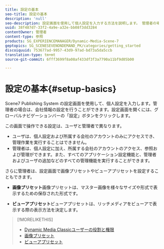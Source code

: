 ```yaml
---
title: 設定の基本
seo-title: 設定の基本
description: 'null'
seo-description: 設定画面を使用して個人設定を入力する方法を説明します。 管理者の場合は、会社情報の設定を行うことができます。
uuid: 38f487d7-33f2-4a9e-a32e-bb08f3dd3284
contentOwner: 管理者
content-type: 参照
products: SG_EXPERIENCEMANAGER/Dynamic-Media-Scene-7
geptopics: SG_SCENESEVENONDEMAND_PK/categories/getting_started
discoiquuid: 753677ad-9957-43d9-97ad-bd73a5da5ccb
translation-type: tm+mt
source-git-commit: 6fff3699f8a08af433df3f3a7790a11bf9d05b00

---
```



# 設定の基本{#setup-basics}

Scene7 Publishing System の設定画面を使用して、個人設定を入力します。管理者の場合は、会社情報の設定を行うことができます。設定画面を開くには、グローバルナビゲーションバーの「設定」ボタンをクリックします。

この画面で操作できる設定は、ユーザと管理者で異なります。

* ユーザは、個人設定および所属する会社のアカウントのみにアクセスでき、管理作業を実行することはできません。
* 管理者は、個人設定に加え、所属する会社のアカウントのアクセス、参照および管理ができます。また、すべてのアプリケーション設定機能と、管理者およびユーザの追加などのすべての管理機能を実行することができます。

さらに管理者は、設定画面で画像プリセットやビューアプリセットを設定することもできます。

* **画像プリセット**&#x200B;画像プリセットは、マスター画像を様々なサイズや形式で表示するための保存された形式です。

* **ビューアプリセット**&#x200B;ビューアプリセットは、リッチメディアをビューアで表示する際の表示方法を決定します。

>[!MORELIKETHIS]
>
>* [Dynamic Media Classicユーザーの役割と権限](administration-setup.md#user_administration)
>* [画像プリセット](application-setup.md#image_presets)
>* [ビューアプリセット](application-setup.md#viewer_presets)

